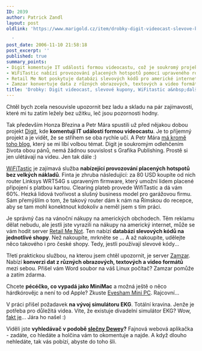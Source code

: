 ```yaml
---
ID: 2039
author: Patrick Zandl
layout: post
oldlink: 'https://www.marigold.cz/item/drobky-digit-videocast-slevove-kupony-wifitastic-a-dalsi-smeska

  '
post_date: 2006-11-10 21:58:18
post_excerpt: ''
published: true
summary_points:
- Digit komentuje IT události formou videocastu, což je soukromý projekt.
- WiFiTastic nabízí provozování placených hotspotů pomocí upraveného routeru.
- Retail Me Not poskytuje databázi slevových kódů pro americké internetové obchody.
- Zamzar konvertuje data z různých obrazových, textových a video formátů zdarma.
title: 'Drobky: Digit videocast, slevové kupony, WiFitastic a&nbsp;další směska'
---
```


<texy>Chtěl bych zcela nesouvisle upozornit bez ladu a skladu na pár zajímavostí, které mi tu zatím ležely bez užitku, leč jsou pozornosti hodny. 

Tak především Honza Březina a Petr Mára spustili už před nějakou dobou projekt <a href="http://www.digit.cz">Digit</a>, kde <b>komentují IT události formou videocastu</b>. Je to příjemný projekt a je vidět, že se střihem se oba rychle učí. A Petr Mára <a href="http://www.petrmara.com/blog/">má kromě toho blog</a>, který se mi líbí volbou témat. Digit je soukromým odlehčením života obou pánů, nemá žádnou souvislost s Grafika Publishing. Prostě si jen ulétávají na videu. Jen tak dále :)

<a href="http://www.wifitastic.com/">WiFiTastic</a> je zajímavá služba  <b>nabízející provozování placených hotspotů bez velkých nákladů</b>. Finta je zhruba následující: za 80 USD koupíte od nich router Linksys WRT54G s upraveným firmware, který umožní lidem placené připojení s platbou kartou. Clearing plateb provede WifiTastic a dá vám 60%. Hezká lidová tvořivost a slušný business model pro garážovou firmu. Sám přemýšlím o tom, že takový router dám k nám na Římskou do recepce, aby se tam mohl konektnout kdokoliv a neměl jsem s tím práci. 

Je správný čas na vánoční nákupy na amerických obchodech. Těm reklamu dělat nebudu, ale jestli jste vyrazili na nákupy na americký internet, může se vám hodit server <a href="http://www.retailmenot.com/">Retail Me Not</a>. Ten nabízí <b>databázi slevových kódů na jednotlivé shopy</b>. Než nakoupíte, mrkněte se ... A až nakoupíte, udělejte něco takového i pro české shopy. Tedy, jestli používají slevové kódy... 

Třetí praktickou službou, na kterou jsem chtěl upozornit, je server <a href="http://www.zamzar.com/">Zamzar</a>. Nabízí <b>konverzi dat z různých obrazových, textových a video formátů</b> mezi sebou. Přišel vám Word soubor na váš Linux počítač? Zamzar pomůže a zatím zdarma. 

Chcete <b>pécéčko, co vypadá jako MiniMac</b> a možná ještě o něco hárdkórovějc a není to od Apple? Zkuste <a href="http://www.reghardware.co.uk/2006/10/27/review_evesham_mini_pc/">Evesham Mini PC</a>. Rajcovní... 

V práci přišel požadavek <b>na vývoj simulátoru EKG</b>. Totální kravina. Jenže je potřeba pro důležitá videa. Víte, že existuje divadelní simulátor EKG? Wow, <a href="http://ekg.twobrotherssoftware.com/">fakt je</a>... Jára ho  našel :)

Viděli jste <b>vyhledávač v podobě <a href="http://www.msdewey.com/">slečny Dewey</a>?</b> Fajnová webová aplikačka - zadáte, co hledáte a holčina vám to okomentuje a najde. A když dlouho nehledáte, tak vás pobízí, abyste do toho šli.